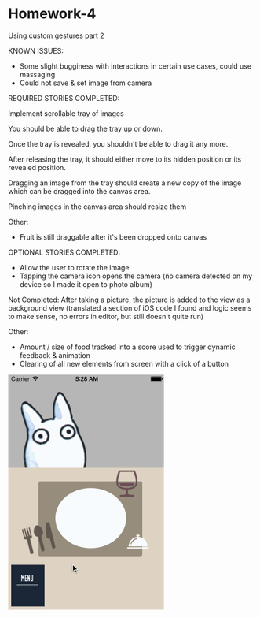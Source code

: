 Homework-4
==========
Using custom gestures part 2

KNOWN ISSUES:

- Some slight bugginess with interactions in certain use cases, could use massaging
- Could not save & set image from camera

REQUIRED STORIES COMPLETED:

Implement scrollable tray of images

You should be able to drag the tray up or down.

Once the tray is revealed, you shouldn't be able to drag it any more.

After releasing the tray, it should either move to its hidden position or its revealed position.

Dragging an image from the tray should create a new copy of the image which can be dragged into the canvas area.

Pinching images in the canvas area should resize them


Other:
- Fruit is still draggable after it's been dropped onto canvas

OPTIONAL STORIES COMPLETED:
- Allow the user to rotate the image
- Tapping the camera icon opens the camera (no camera detected on my device so I made it open to photo album)

Not Completed: 
After taking a picture, the picture is added to the view as a background view 
(translated a section of iOS code I found and logic seems to make sense, no errors in editor, but still doesn't quite run)

Other:
- Amount / size of food tracked into a score used to trigger dynamic feedback & animation
- Clearing of all new elements from screen with a click of a button


![Screencap](hmwk4.gif)
